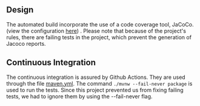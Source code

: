 ## Design

The automated build incorporate the use of a code coverage tool, JaCoCo. (view the configuration [here](https://github.com/McGill-ECSE429-Fall2021/project-test-14/commit/5090e85e5f28680fcfc64b065f1d2664c45f4f23#diff-9c5fb3d1b7e3b0f54bc5c4182965c4fe1f9023d449017cece3005d3f90e8e4d8)) . Please note that because of the project's rules, there are failing tests in the project, which prevent the generation of Jacoco reports.

## Continuous Integration

The continuous integration is assured by Github Actions. They are used through the file [maven.yml](placeholder.com). The command `./mvnw --fail-never package` is used to run the tests. Since this project prevented us from fixing failing tests, we had to ignore them by using the --fail-never flag.




